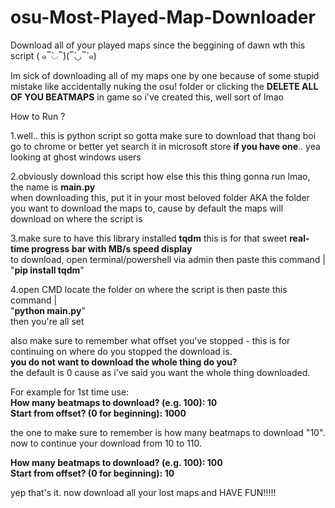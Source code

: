 # osu-Most-Played-Map-Downloader
Download all of your played maps since the beggining of dawn wth this script ( ๑‾̀◡‾́)(‾̀◡‾́ ๑)


Im sick of downloading all of my maps one by one because of some stupid mistake like accidentally nuking the osu! folder or clicking the **DELETE ALL OF YOU BEATMAPS** in game
so i've created this, well sort of lmao 

How to Run ?

1.well.. this is python script so gotta make sure to download that thang boi<br/>
    go to chrome or better yet search it in microsoft store **if you have one**.. yea looking at ghost windows users
   
2.obviously download this script how else this this thing gonna run lmao, the name is **main.py**<br/> 
    when downloading this, put it in your most beloved folder AKA the folder you want to download the maps to, cause by default the maps will download on where the script is 

3.make sure to have this library installed **tqdm** this is for that sweet **real-time progress bar with MB/s speed display**<br/>
    to download, open terminal/powershell via admin then paste this command | <br/>"**pip install tqdm**"

4.open CMD locate the folder on where the script is then paste this command | <br/>"**python main.py**"<br/>
    then you're all set 

also make sure to remember what offset you've stopped - this is for continuing on where do you stopped the download is. <br/>
**you do not want to download the whole thing do you?**<br/>
the default is 0 cause as i've said you want the whole thing downloaded.<br/> 

For example for 1st time use:<br/>
**How many beatmaps to download? (e.g. 100): 10<br/>
Start from offset? (0 for beginning): 1000**<br/>

the one to make sure to remember is how many beatmaps to download "10".<br/>
now to continue your download from 10 to 110.<br/>

**How many beatmaps to download? (e.g. 100): 100<br/>
Start from offset? (0 for beginning): 10**<br/>


yep that's it. now download all your lost maps and HAVE FUN!!!!!

 
